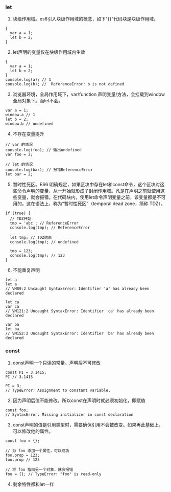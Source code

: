 ### let 
1. 块级作用域。es6引入块级作用域的概念，如下"{}"代码块是块级作用域。
```
{
  var a = 1;
  let b = 2;
}
```
2. let声明的变量仅在块级作用域内生效
```
{
  var a = 1;
  let b = 2;
}
console.log(a); // 1
console.log(b); //  ReferenceError: b is not defined
```
3. 浏览器环境，全局作用域下，var/function 声明变量/方法，会挂载到window全局对象下。而let不会。
```
var a = 1;
window.a // 1
let b = 2;
window.b // undefined
```
4. 不存在变量提升
```
// var 的情况
console.log(foo); // 输出undefined
var foo = 2;

// let 的情况
console.log(bar); // 报错ReferenceError
let bar = 2;

```
5. 暂时性死区。ES6 明确规定，如果区块中存在let和const命令，这个区块对这些命令声明的变量，从一开始就形成了封闭作用域。凡是在声明之前就使用这些变量，就会报错。在代码块内，使用let命令声明变量之前，该变量都是不可用的。这在语法上，称为“暂时性死区”（temporal dead zone，简称 TDZ）。
```
if (true) {
  // TDZ开始
  tmp = 'abc'; // ReferenceError
  console.log(tmp); // ReferenceError

  let tmp; // TDZ结束
  console.log(tmp); // undefined

  tmp = 123;
  console.log(tmp); // 123
}
```
6. 不能重复声明
```
let a
let a
// VM89:2 Uncaught SyntaxError: Identifier 'a' has already been declared

let ca
var ca
// VM121:2 Uncaught SyntaxError: Identifier 'ca' has already been declared

var ba
let ba
// VM152:2 Uncaught SyntaxError: Identifier 'ba' has already been declared
```

### const
1. const声明一个只读的常量。声明后不可修改
```
const PI = 3.1415;
PI // 3.1415

PI = 3;
// TypeError: Assignment to constant variable.
```
2. 因为声明后值不能修改，所以const在声明时就必须初始化，即赋值
```
const foo;
// SyntaxError: Missing initializer in const declaration

```
3. const声明的值是引用类型时，需要确保引用不会被改变。如果再此基础上，可以修改他的属性。
```
const foo = {};

// 为 foo 添加一个属性，可以成功
foo.prop = 123;
foo.prop // 123

// 将 foo 指向另一个对象，就会报错
foo = {}; // TypeError: "foo" is read-only
```
4. 剩余特性都和let一样